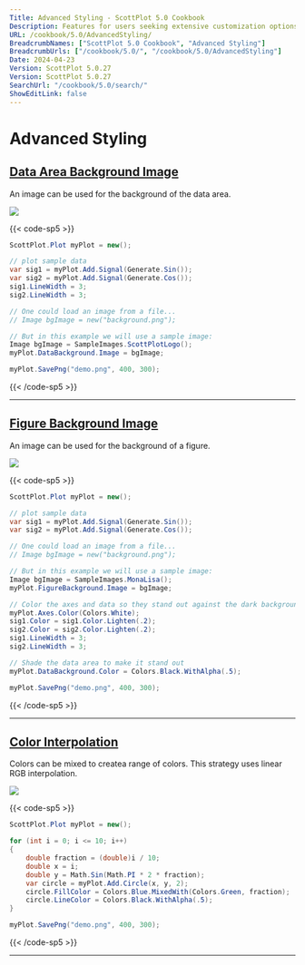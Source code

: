 ```yaml
---
Title: Advanced Styling - ScottPlot 5.0 Cookbook
Description: Features for users seeking extensive customization options.
URL: /cookbook/5.0/AdvancedStyling/
BreadcrumbNames: ["ScottPlot 5.0 Cookbook", "Advanced Styling"]
BreadcrumbUrls: ["/cookbook/5.0/", "/cookbook/5.0/AdvancedStyling"]
Date: 2024-04-23
Version: ScottPlot 5.0.27
Version: ScottPlot 5.0.27
SearchUrl: "/cookbook/5.0/search/"
ShowEditLink: false
---
```


# Advanced Styling


<h2><a href='/cookbook/5.0/AdvancedStyling/AdvancedStylingDataBackground'>Data Area Background Image</a></h2>

An image can be used for the background of the data area.

[![](/cookbook/5.0/images/AdvancedStylingDataBackground.png?240423091821)](/cookbook/5.0/images/AdvancedStylingDataBackground.png?240423091821)

{{< code-sp5 >}}

```cs
ScottPlot.Plot myPlot = new();

// plot sample data
var sig1 = myPlot.Add.Signal(Generate.Sin());
var sig2 = myPlot.Add.Signal(Generate.Cos());
sig1.LineWidth = 3;
sig2.LineWidth = 3;

// One could load an image from a file...
// Image bgImage = new("background.png");

// But in this example we will use a sample image:
Image bgImage = SampleImages.ScottPlotLogo();
myPlot.DataBackground.Image = bgImage;

myPlot.SavePng("demo.png", 400, 300);

```

{{< /code-sp5 >}}

<hr class='my-5 invisible'>


<h2><a href='/cookbook/5.0/AdvancedStyling/AdvancedStylingFigureBackground'>Figure Background Image</a></h2>

An image can be used for the background of a figure.

[![](/cookbook/5.0/images/AdvancedStylingFigureBackground.png?240423091821)](/cookbook/5.0/images/AdvancedStylingFigureBackground.png?240423091821)

{{< code-sp5 >}}

```cs
ScottPlot.Plot myPlot = new();

// plot sample data
var sig1 = myPlot.Add.Signal(Generate.Sin());
var sig2 = myPlot.Add.Signal(Generate.Cos());

// One could load an image from a file...
// Image bgImage = new("background.png");

// But in this example we will use a sample image:
Image bgImage = SampleImages.MonaLisa();
myPlot.FigureBackground.Image = bgImage;

// Color the axes and data so they stand out against the dark background
myPlot.Axes.Color(Colors.White);
sig1.Color = sig1.Color.Lighten(.2);
sig2.Color = sig2.Color.Lighten(.2);
sig1.LineWidth = 3;
sig2.LineWidth = 3;

// Shade the data area to make it stand out
myPlot.DataBackground.Color = Colors.Black.WithAlpha(.5);

myPlot.SavePng("demo.png", 400, 300);

```

{{< /code-sp5 >}}

<hr class='my-5 invisible'>


<h2><a href='/cookbook/5.0/AdvancedStyling/ColorInterpolation'>Color Interpolation</a></h2>

Colors can be mixed to createa range of colors. This strategy uses linear RGB interpolation.

[![](/cookbook/5.0/images/ColorInterpolation.png?240423091821)](/cookbook/5.0/images/ColorInterpolation.png?240423091821)

{{< code-sp5 >}}

```cs
ScottPlot.Plot myPlot = new();

for (int i = 0; i <= 10; i++)
{
    double fraction = (double)i / 10;
    double x = i;
    double y = Math.Sin(Math.PI * 2 * fraction);
    var circle = myPlot.Add.Circle(x, y, 2);
    circle.FillColor = Colors.Blue.MixedWith(Colors.Green, fraction);
    circle.LineColor = Colors.Black.WithAlpha(.5);
}

myPlot.SavePng("demo.png", 400, 300);

```

{{< /code-sp5 >}}

<hr class='my-5 invisible'>

